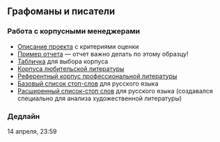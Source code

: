 ## Графоманы и писатели
### Работа с корпусными менеджерами

* [Описание проекта](https://docs.google.com/document/d/1_eH1fz4FocAaQhmES-FnNldMZUbqqa-97H2ZENWT-Xw/edit#) с критериями оценки
* [Пример отчета](https://docs.google.com/document/d/1zXqE0bHAHsKAAcj0hLgMF6-3UheTle0I0NFge2K1cAc/mobilebasic) — отчет важно делать по этому образцу!
* [Табличка](https://docs.google.com/spreadsheets/d/1Qa3vGoiTudM1DxKwIiWhDb0-OzTU5s-KQ8w0kqoDPfI/edit#gid=0) для выбора корпуса
* [Корпуса любительской литературы](https://drive.google.com/drive/folders/1HX5rz4UZHtbzhPguUFolOg-xm6HFc0KO)
* [Референтный корпус профессиональной литературы](https://drive.google.com/file/d/1CIu2xgZpxryppLR6wYT_XZFz36IUs4H3/view)
* [Базовый список стоп-слов](https://drive.google.com/drive/folders/1HX5rz4UZHtbzhPguUFolOg-xm6HFc0KO) для русского языка 
* [Расширенный список-стоп слов](https://www.dropbox.com/s/onmfg7gztfddyxl/rus_stopwords.txt?dl=0) для русского языка (создавался специально для анализа художественной литературы)

### Дедлайн
14 апреля, 23:59
